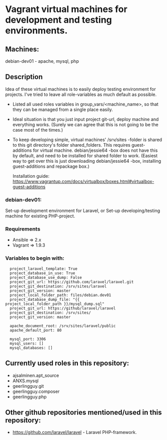 # Vagrant virtual machines for development and testing environments.

## Machines:
  debian-dev01 - apache, mysql, php

## Description
Idea of these virtual machines is to easily deploy testing environment for projects.
I've tried to leave all role-variables as much default as possible.

- Listed all used roles variables in group_vars/<machine_name>, so that
  they can be managed from a single place easily.

- Ideal situation is that you just input project git-url, deploy machine and
  everything works.
  (Surely we can agree that this is not going to be the case most of the times.)

- To keep developing simple, virtual machines' /srv/sites -folder is shared
  to this git directory's folder shared_folders. This requires guest-additions
  for virtual machine. debian/jessie64 -box does not have this by default,
  and need to be installed for shared folder to work. (Easiest way to get over this
  is just downloading debian/jessie64 -box, installing guest-additions and repackage
  box.)

  Installation guide:
  https://www.vagrantup.com/docs/virtualbox/boxes.html#virtualbox-guest-additions

### debian-dev01:
  Set-up development environment for Laravel, or Set-up developing/testing
  machine for existing PHP-project.

### Requirements
* Ansible => 2.x
* Vagrant => 1.9.3

### Variables to begin with:
```
  project_laravel_template: True
  project_database_in_use: True
  project_database_use_dump: False
  project_git_url: https://github.com/laravel/laravel.git
  project_git_destination: /srv/sites/laravel
  project_git_version: master
  project_local_folder_path: files/debian.dev01
  project_database_dump_file: "{{ project_local_folder_path }}/mysql_dump.sql"
  project_git_url: https://github/laravel/laravel
  project_git_destination: /srv/sites/
  project_git_version: master

  apache_document_root: /srv/sites/laravel/public
  apache_default_port: 80
  
  mysql_port: 3306
  mysql_users: []
  mysql_databases: []
```

## Currently used roles in this repository:
* ajsalminen.apt_source
* ANXS.mysql
* geerlingguy.git
* geerlingguy.composer
* geerlingguy.php

## Other github repositories mentioned/used in this repository:
* https://github.com/laravel/laravel - Laravel PHP-framework.

